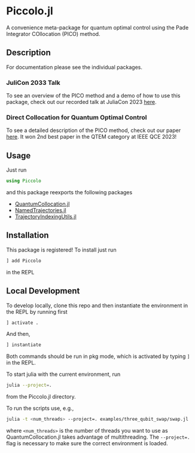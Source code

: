 # Piccolo.jl
A convenience meta-package for quantum optimal control using the Pade Integrator COllocation (PICO) method.

## Description

For documentation please see the individual packages.

### JuliCon 2033 Talk
To see an overview of the PICO method and a demo of how to use this package, check out our recorded talk at JuliaCon 2023 [here](https://www.youtube.com/watch?v=NBdck6UX0Tc).

### Direct Collocation for Quantum Optimal Control
To see a detailed description of the PICO method, check out our paper [here](https://arxiv.org/abs/2305.03261).  It won 2nd best paper in the QTEM category at IEEE QCE 2023! 


## Usage

Just run
```julia
using Piccolo
```

and this package reexports the following packages

- [QuantumCollocation.jl](https://github.com/aarontrowbridge/QuantumCollocation.jl)
- [NamedTrajectories.jl](https://github.com/aarontrowbridge/NamedTrajectories.jl)
- [TrajectoryIndexingUtils.jl](https://github.com/aarontrowbridge/TrajectoryIndexingUtils.jl)

## Installation
This package is registered! To install just run 
```julia
] add Piccolo
```
in the REPL

## Local Development

To develop locally, clone this repo and then instantiate the environment in the REPL by running first
```julia
] activate .
```
And then, 
```julia
] instantiate 
```
Both commands should be run in pkg mode, which is activated by typing `]` in the REPL.

To start julia with the current environment, run
```bash
julia --project=.
```
from the Piccolo.jl directory.

To run the scripts use, e.g.,
```bash
julia -t <num_threads> --project=. examples/three_qubit_swap/swap.jl
```
where `<num_threads>` is the number of threads you want to use as QuantumCollocation.jl takes advantage of multithreading.  The `--project=.` flag is necessary to make sure the correct environment is loaded.

